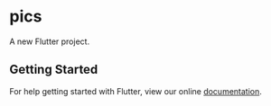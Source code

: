 # pics

A new Flutter project.

## Getting Started

For help getting started with Flutter, view our online
[documentation](https://flutter.io/).
